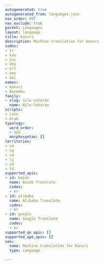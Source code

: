 ```yaml
---
autogenerated: true
autogenerated_from: languages.json
nav_order: 997
nav_exclude: true
parent: Languages
layout: language
title: Kanuri
description: Machine translation for Kanuri
codes:
- kr
- kau
- knc
- kby
- krt
- bms
- kbl
names:
- Kanuri
- Kanembu
family:
- slug: nilo-saharan
  name: Nilo-Saharan
scripts:
- Latn
- Arab
typology:
  word_order:
  - SOV
  morphosyntax: []
territories:
- cm
- ng
- ne
- ly
- sd
- td
supported_apis:
- id: baidu
  name: Baidu Translate
  codes:
  - kr
- id: alibaba
  name: Alibaba Translate
  codes:
  - kr
- id: google
  name: Google Translate
  codes:
  - kr
supported_qe_apis: []
supported_ape_apis: []
seo:
  name: Machine translation for Kanuri
  type: Language

---
```


